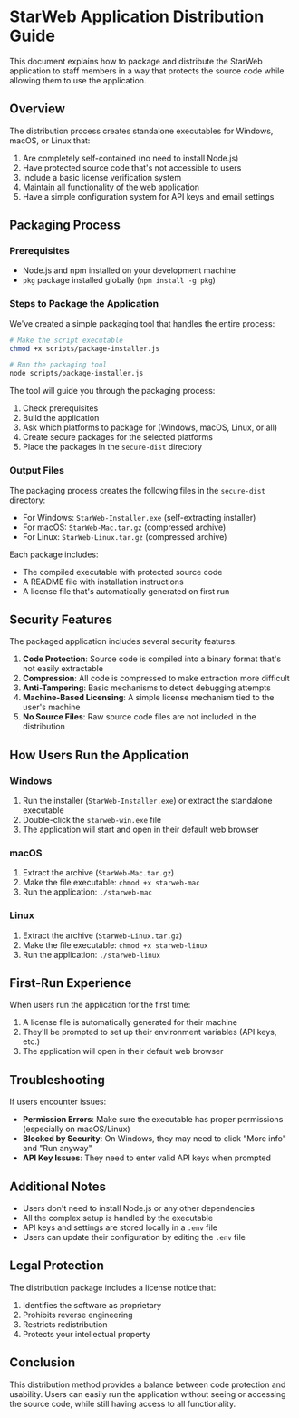 # StarWeb Application Distribution Guide

This document explains how to package and distribute the StarWeb application to staff members in a way that protects the source code while allowing them to use the application.

## Overview

The distribution process creates standalone executables for Windows, macOS, or Linux that:

1. Are completely self-contained (no need to install Node.js)
2. Have protected source code that's not accessible to users
3. Include a basic license verification system
4. Maintain all functionality of the web application
5. Have a simple configuration system for API keys and email settings

## Packaging Process

### Prerequisites

- Node.js and npm installed on your development machine
- `pkg` package installed globally (`npm install -g pkg`)

### Steps to Package the Application

We've created a simple packaging tool that handles the entire process:

```bash
# Make the script executable
chmod +x scripts/package-installer.js

# Run the packaging tool
node scripts/package-installer.js
```

The tool will guide you through the packaging process:

1. Check prerequisites
2. Build the application
3. Ask which platforms to package for (Windows, macOS, Linux, or all)
4. Create secure packages for the selected platforms
5. Place the packages in the `secure-dist` directory

### Output Files

The packaging process creates the following files in the `secure-dist` directory:

- For Windows: `StarWeb-Installer.exe` (self-extracting installer)
- For macOS: `StarWeb-Mac.tar.gz` (compressed archive)
- For Linux: `StarWeb-Linux.tar.gz` (compressed archive)

Each package includes:

- The compiled executable with protected source code
- A README file with installation instructions
- A license file that's automatically generated on first run

## Security Features

The packaged application includes several security features:

1. **Code Protection**: Source code is compiled into a binary format that's not easily extractable
2. **Compression**: All code is compressed to make extraction more difficult
3. **Anti-Tampering**: Basic mechanisms to detect debugging attempts
4. **Machine-Based Licensing**: A simple license mechanism tied to the user's machine
5. **No Source Files**: Raw source code files are not included in the distribution

## How Users Run the Application

### Windows

1. Run the installer (`StarWeb-Installer.exe`) or extract the standalone executable
2. Double-click the `starweb-win.exe` file
3. The application will start and open in their default web browser

### macOS

1. Extract the archive (`StarWeb-Mac.tar.gz`)
2. Make the file executable: `chmod +x starweb-mac`
3. Run the application: `./starweb-mac`

### Linux

1. Extract the archive (`StarWeb-Linux.tar.gz`)
2. Make the file executable: `chmod +x starweb-linux`
3. Run the application: `./starweb-linux`

## First-Run Experience

When users run the application for the first time:

1. A license file is automatically generated for their machine
2. They'll be prompted to set up their environment variables (API keys, etc.)
3. The application will open in their default web browser

## Troubleshooting

If users encounter issues:

- **Permission Errors**: Make sure the executable has proper permissions (especially on macOS/Linux)
- **Blocked by Security**: On Windows, they may need to click "More info" and "Run anyway"
- **API Key Issues**: They need to enter valid API keys when prompted

## Additional Notes

- Users don't need to install Node.js or any other dependencies
- All the complex setup is handled by the executable
- API keys and settings are stored locally in a `.env` file
- Users can update their configuration by editing the `.env` file

## Legal Protection

The distribution package includes a license notice that:

1. Identifies the software as proprietary
2. Prohibits reverse engineering
3. Restricts redistribution
4. Protects your intellectual property

## Conclusion

This distribution method provides a balance between code protection and usability. Users can easily run the application without seeing or accessing the source code, while still having access to all functionality. 